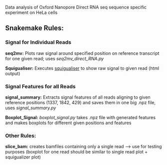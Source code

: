 Data analysis of Oxford Nanopore Direct RNA seq  sequence specific experiment on HeLa cells

## Snakemake Rules:
### Signal for Individual Reads
**seq2mv:** Plots raw signal around specified position on reference transcript for one given read; uses _seq2mv_direct_RNA.py_

**Squigualiser:** Executes [squigualiser](https://github.com/hiruna72/squigualiser) to show raw signal to given read (html output)

### Signal Features for all Reads

**signal_summary:** Extracts signal features of all reads aligning to given reference positions (1337, 1842, 429) and saves them in one big .npz file, uses _signal_summary.py_

**Boxplot_Signal:** _boxplot_signal.py_ takes .npz file with generated features and makes boxplots for different given positions and features



### Other Rules:
**slice_bam:** creates bamfiles containing only a single read --> use for testing purposes (boxplot for one read should be similar to single read plot + squigualizer plot)
